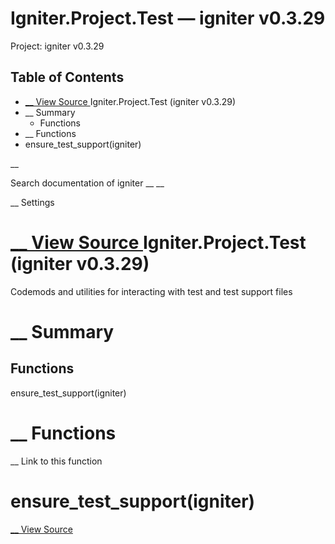 # Igniter.Project.Test — igniter v0.3.29

Project: igniter v0.3.29

## Table of Contents

- [ __ View Source ](external_link) Igniter.Project.Test (igniter v0.3.29)
- __ Summary
  - Functions
- __ Functions
- ensure_test_support(igniter)

__

Search documentation of igniter __ __

__ Settings

#  [ __ View Source ](external_link) Igniter.Project.Test (igniter v0.3.29)

Codemods and utilities for interacting with test and test support files

#  __ Summary

##  Functions

ensure_test_support(igniter)

#  __ Functions

__ Link to this function

# ensure_test_support(igniter)

[ __ View Source ](external_link)
